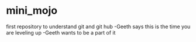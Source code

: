 # mini_mojo
first repository to understand git and git hub
-Geeth says this is the time you are leveling up
-Geeth wants to be a part of it
